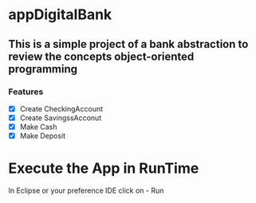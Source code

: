 # appDigitalBank

## This is a simple project of a bank abstraction to review the concepts  object-oriented programming

### Features

- [x] Create CheckingAccount
- [x] Create SavingssAcconut
- [x] Make Cash
- [x] Make Deposit

# Execute the App in RunTime
 
 In Eclipse or your preference IDE click on - Run

